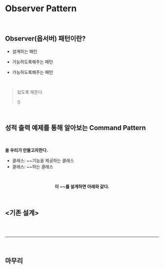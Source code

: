 

#   Observer Pattern

<br>

## Observer(옵서버) 패턴이란?

+ 설계하는 패턴  

+ 가능하도록해주는 패턴   

+ 가능하도록해주는 패턴   

<br>

>

>있도록 해준다.
>
>()
>
>

<br>

## 성적 출력 예제를 통해 알아보는 Command Pattern      

<br>

**을 우리가 만들고자한다.**  


-    클래스: ~~기능을 제공하는 클래스 
-  클래스: ~~하는 클래스

<br>

**<div align="center">이 ~~를 설계하면 아래와 같다.</div>**

<br>

## <기존 설계> 


<br><br><hr><br>

## 마무리

<br><br>

